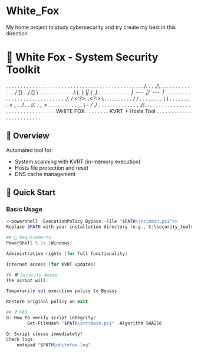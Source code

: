 # White_Fox
My home project to study cybersecurity and try create my best in this direction 

# 🦊 White Fox - System Security Toolkit

. . . . . . . . . . . . . . . . . . . .
. . . . . . . . . . . . . . . . . . . .
. . . . . . . /\. . . ./\ . . . . . . .
. . . . . . / [].\. ./.[] \ . . . . . .
. . . . . ./.{. } |_| { .}.\. . . . . .
. . . . . | .--- .\|/. ---. | . . . . .
. . . . . . . . . . . . . . . . . . . .
. . . . ./. / <:?>. .<?:> \ .\. . . . .
. . . . / / . . . . . . . . \ \ . . . .
. . . . < _ . .\! . . !/. . _ > . . . .
. . . . . . \_. \ _-_ / ._/ . . . . . .
. . . . . . . . ./_!_\. . . . . . . . .
. . . . . . . . . . . . . . . . . . . .
. . . .       WHITE FOX         . . . .
. . . .    KVRT + Hosts Tool    . . . .
. . . . . . . . . . . . . . . . . . . .

## 📌 Overview
Automated tool for:
- System scanning with KVRT (in-memory execution)
- Hosts file protection and reset
- DNS cache management

## 🚀 Quick Start

### Basic Usage
```powershell
<<powershell -ExecutionPolicy Bypass -File "$PATH\src\main.ps1">>
Replace $PATH with your installation directory (e.g., C:\security_tools\white_fox)

## 🔧 Requirements
PowerShell 5.1+ (Windows)

Administrative rights (for full functionality)

Internet access (for KVRT updates)

## 🛡️ Security Notes
The script will:

Temporarily set execution policy to Bypass

Restore original policy on exit

## ❓ FAQ
Q: How to verify script integrity?
        Get-FileHash "$PATH\src\main.ps1" -Algorithm SHA256

Q: Script closes immediately?
Check logs:
    notepad "$PATH\whitefox.log"